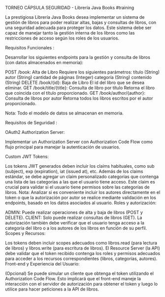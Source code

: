 TORNEO CÁPSULA SEGURIDAD - Librería Java Books  #training  

La prestigiosa Librería Java Books desea implementar un sistema de gestión de libros para poder realizar altas, bajas y consultas de libros, con una seguridad adecuada para proteger los datos. Este sistema debe ser capaz de manejar tanto la gestión interna de los libros como las restricciones de acceso según los roles de los usuarios. 

Requisitos Funcionales :

Desarrollar los siguientes endpoints para la gestión y consulta de libros (con datos almacenados en memoria): 

POST /book: Alta de Libro
Requiere los siguientes parámetros: 
título (String) 
autor (String) 
cantidad de páginas (Integer) 
categoría (String) 
contenido (String) 
DELETE /book/{id}: Baja de Libro
El id del libro que se desea eliminar. 
GET /book/title/{title}: Consulta de libro por título
Retorna el libro que coincida con el título proporcionado. 
GET /book/author/{author}: Consulta de libros por autor
Retorna todos los libros escritos por el autor proporcionado. 
 

Nota: Todo el modelo de datos se almacenan en memoria. 
 

Requisitos de Seguridad : 

OAuth2 Authorization Server: 

Implementar un Authorization Server con Authorization Code Flow como flujo principal para manejar la autenticación de usuarios. 

Custom JWT Tokens: 

Los tokens JWT generados deben incluir los claims habituales, como sub (subject), exp (expiration), iat (issued at), etc. 
Además de los claims estándar, se debe agregar un claim personalizado categorias que contenga una lista de las categorías a las que el usuario tiene acceso. Este claim es crucial para validar si el usuario tiene permisos sobre las categorías de libros. 
Nota: Analizar si es conveniente incluir los autores directamente en el token o que  la autorización por autor se realice mediante validación en los endpoints, basado en los datos asociados al usuario. 
Roles y autorización: 

ADMIN: Puede realizar operaciones de alta y baja de libros (POST y DELETE). 
CLIENT: Solo puede realizar consultas de libros (GET). 
La autorización también debe verificar que el usuario tenga acceso a la categoría del libro o a los autores de los libros en función de su perfil. 
Scopes y Recursos: 

Los tokens deben incluir scopes adecuados como libros.read (para lectura de libros) y libros.write (para escritura de libros). 
El Resource Server (la API) debe validar que el token recibido contenga los roles y permisos adecuados para acceder a los recursos correspondientes (libros, categorías, autores). 
Front-end y Experiencia del Usuario: 

(Opcional) Se puede simular un cliente que obtenga el token utilizando el Authorization Code Flow. Esto implicará que el front-end maneje la interacción con el servidor de autorización para obtener el token y luego lo utilice para hacer peticiones a la API de libros. 